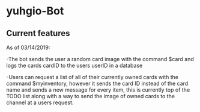 # yuhgio-Bot

Current features
-------------------------------------------------------------------------------------------
As of 03/14/2019:
  
  -The bot sends the user a random card image with the command $card and logs the cards cardID to the users userID in a database 
  
  -Users can request a list of all of their currently owned cards with the command $myinventory, however it sends the card ID
   instead of the card name and sends a new message for every item, this is currently top of the TODO list along with a way to
   send the image of owned cards to the channel at a users request.
 
 
